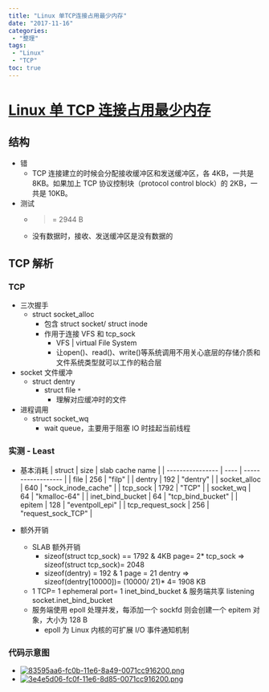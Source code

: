 ```yaml
---
title: "Linux 单TCP连接占用最少内存"
date: "2017-11-16"
categories:
 - "整理"
tags:
 - "Linux"
 - "TCP"
toc: true
---
```



# [Linux 单 TCP 连接占用最少内存](https://zhuanlan.zhihu.com/p/25241630)

## 结构
- 错
    + TCP 连接建立的时候会分配接收缓冲区和发送缓冲区，各 4KB，一共是 8KB。如果加上 TCP 协议控制块（protocol control block）的 2KB，一共是 10KB。
- 测试
    + >= 2944 B
    + 没有数据时，接收、发送缓冲区是没有数据的

## TCP 解析
### TCP
- 三次握手
    + struct socket_alloc
        * 包含 struct socket/ struct inode
        * 作用于连接 VFS 和 tcp_sock
            - VFS | virtual File System
            - 让open()、read()、write()等系统调用不用关心底层的存储介质和文件系统类型就可以工作的粘合层
- socket 文件缓冲
    + struct dentry
        * struct file `*`
            - 理解对应缓冲时的文件
- 进程调用
    + struct socket_wq
        * wait queue，主要用于阻塞 IO 时挂起当前线程

### 实测 - Least
- 基本消耗
| struct           | size | slab cache name    |
| ---------------- | ---- | ------------------ |
| file             |  256 | "filp"             |
| dentry           |  192 | "dentry"           |
| socket_alloc     |  640 | "sock_inode_cache" |
| tcp_sock         | 1792 | "TCP"              |
| socket_wq        |   64 | "kmalloc-64"       |
| inet_bind_bucket |   64 | "tcp_bind_bucket"  |
| epitem           |  128 | "eventpoll_epi"    |
| tcp_request_sock |  256 | "request_sock_TCP" |

- 额外开销
    + SLAB 额外开销
        * sizeof(struct tcp_sock) == 1792 & 4KB page= 2* tcp_sock => sizeof(struct tcp_sock)= 2048
        * sizeof(dentry) = 192 & 1 page = 21 dentry => sizeof(dentry[10000])= (10000/ 21)* 4= 1908 KB
    + 1 TCP= 1 ephemeral port= 1 inet_bind_bucket & 服务端共享 listening socket.inet_bind_bucket
    + 服务端使用 epoll 处理并发，每添加一个 sockfd 则会创建一个 epitem 对象，大小为 128 B
        * epoll 为 Linux 内核的可扩展 I/O 事件通知机制

### 代码示意图
- [![83595aa6-fc0b-11e6-8a49-0071cc916200.png](/83595aa6-fc0b-11e6-8a49-0071cc916200.png)](https://pic4.zhimg.com/v2-2651a980c2ff60ea0260260744eeed83_r.png)
- [![3e4e5d06-fc0f-11e6-8d85-0071cc916200.png](/3e4e5d06-fc0f-11e6-8d85-0071cc916200.png)](https://pic1.zhimg.com/v2-a13d7d010ea9fce68b41c96e1ce31b14_b.png)
